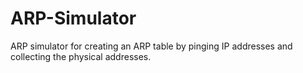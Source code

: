 # ARP-Simulator
 ARP simulator for creating an ARP table by pinging IP addresses and collecting the physical addresses.
